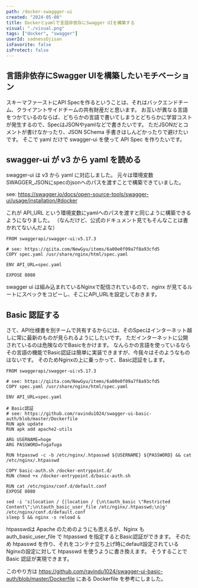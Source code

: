 ```yaml
---
path: /docker-swaggger-ui
created: "2024-05-08"
title: Dockerとyamlで言語非依存にSwagger UIを構築する
visual: "./visual.png"
tags: ["docker", "swagger"]
userId: sadnessOjisan
isFavorite: false
isProtect: false
---
```


## 言語非依存にSwagger UIを構築したいモチベーション

スキーマファーストにAPI Specを作るということは、それはバックエンドチーム、クライアントサイドチームの共有財産だと思います。
お互いが異なる言語をつかているのならば、どちらかの言語で書いてしまうとどちらかに学習コストが発生するので、SpecはJSONやyamlなどで書きたいです。
ただJSONだとコメントが書けなかったり、JSON SChema 手書きはしんどかったりで避けたいです。
そこで yaml だけで swagger-ui を使って API Spec を作りたいです。

## swagger-ui が v3 から yaml を読める

swagger-ui は v3 から yaml に対応しました。
元々は環境変数SWAGGER_JSONにspecのjsonへのパスを渡すことで構築できていました。

see: https://swagger.io/docs/open-source-tools/swagger-ui/usage/installation/#docker

これが API_URL という環境変数にyamlへのパスを渡すと同じように構築できるようになりました。
（なんだけど、公式のドキュメント見てもそんなことは書かれてないんだよな）

```
FROM swaggerapi/swagger-ui:v5.17.3

# see: https://qiita.com/NewGyu/items/6a00e0f09a7f8a93cfd5
COPY spec.yaml /usr/share/nginx/html/spec.yaml

ENV API_URL=spec.yaml

EXPOSE 8080
```

swagger ui は組み込まれているNginxで配信されているので、nginx が見てるルートにスペックをコピーし、そこにAPI_URLを設定しておきます。

## Basic 認証する

さて、API仕様書を別チームで共有するからには、そのSpecはインターネット越しに常に最新のものが見られるようにしたいです。
ただインターネットに公開されているのは危険なのでBasicをかけます。
なんらかの言語を使っているならその言語の機能でBasic認証は簡単に実装できますが、今我々はそのようなものはないです。
そのためNginxの上に乗っかって、Basic認証をします。

```
FROM swaggerapi/swagger-ui:v5.17.3

# see: https://qiita.com/NewGyu/items/6a00e0f09a7f8a93cfd5
COPY spec.yaml /usr/share/nginx/html/spec.yaml

ENV API_URL=spec.yaml

# Basic認証
# see: https://github.com/ravindu1024/swagger-ui-basic-auth/blob/master/Dockerfile
RUN apk update
RUN apk add apache2-utils

ARG USERNAME=hoge
ARG PASSWORD=fugafuga

RUN htpasswd -c -b /etc/nginx/.htpasswd ${USERNAME} ${PASSWORD} && cat /etc/nginx/.htpasswd

COPY basic-auth.sh /docker-entrypoint.d/
RUN chmod +x /docker-entrypoint.d/basic-auth.sh

RUN cat /etc/nginx/conf.d/default.conf
EXPOSE 8080
```

```
sed -i 's|location / {|location / {\n\tauth_basic \"Restricted Content\";\n\tauth_basic_user_file /etc/nginx/.htpasswd;\n|g' /etc/nginx/conf.d/default.conf
sleep 5 && nginx -s reload &
```

htpasswdは Apache のためのようにも思えるが、Nginx も auth_basic_user_file で htpasswd を指定するとBasic認証ができます。
そのため htpasswd を作り、それをコンテナ立ち上げ時にdefault設定されているNginxの設定に対して htpasswd を使うように書き換えます。
そうすることで Basic 認証が実現できます。

このやり方は https://github.com/ravindu1024/swagger-ui-basic-auth/blob/master/Dockerfile にある Dockerfile を参考にしました。
